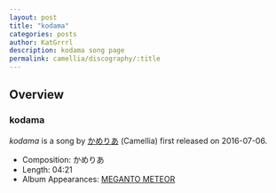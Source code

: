 ```yaml
---
layout: post
title: "kodama"
categories: posts
author: KatGrrrl
description: kodama song page
permalink: camellia/discography/:title
---
```


## Overview

### kodama

*kodama* is a song by [かめりあ](/camellia) (Camellia) first released on 2016-07-06.

* Composition: かめりあ
* Length: 04:21
* Album Appearances: [MEGANTO METEOR](/camellia/albums/MEGANTO-METEOR)
